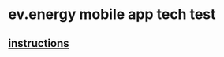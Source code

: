 # ev.energy mobile app tech test

## [instructions](https://ev-energy.notion.site/Mobile-Engineer-tech-test-2aef31071f4f450f8b330749b26ed350)